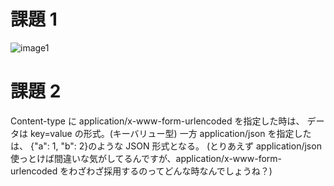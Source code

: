 # 課題 1

![image1](https://user-images.githubusercontent.com/30624076/118289508-61cf1e80-b510-11eb-9161-48bcaa732260.png)

# 課題 2

Content-type に application/x-www-form-urlencoded を指定した時は、
データは key=value の形式。(キーバリュー型)
一方 application/json を指定したは、
{"a": 1, "b": 2}のような JSON 形式となる。
(とりあえず application/json 使っとけば間違いな気がしてるんですが、application/x-www-form-urlencoded をわざわざ採用するのってどんな時なんでしょうね？)
